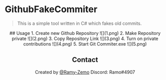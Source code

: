 # GithubFakeCommiter
> This is a simple tool written in C# which fakes old commits.
<p><center>
## Usage
1. Create new Github Repository
![](1.png)
2. Make Repository private
![](2.png)
3. Copy Repository Link
![](3.png)
4. Turn on private contributions
![](4.png)
5. Start Git Commiter.exe
![](5.png)

## Contact
Created by [@Ramy-Zemo](https://github.com/ramy-zemo)
Discord: Ramo#4907
